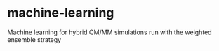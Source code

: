 # machine-learning
Machine learning for hybrid QM/MM simulations run with the weighted ensemble strategy
